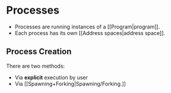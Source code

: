 

# Processes

- Processes are running instances of a [[Program|program]].
- Each process has its own [[Address spaces|address space]].

## Process Creation

There are two methods:
- Via **explicit** execution by user
- Via [[Spawning+Forking|Spawning/Forking.]]

 